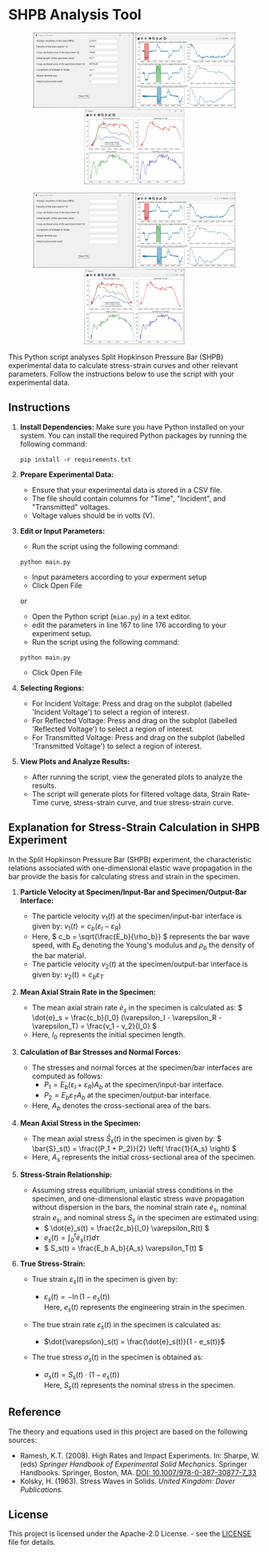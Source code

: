 # SHPB Analysis Tool
<p align="center">
<img src="https://github.com/Go-CP/SHPB-Analysis/blob/main/test/Figure00.jpg" height="150" width="200" />
<img src="https://github.com/Go-CP/SHPB-Analysis/blob/main/test/Figure01.jpg" height="150" width="200" />
<img src="https://github.com/Go-CP/SHPB-Analysis/blob/main/test/Figure02.jpg" height="150" width="200" />
</p>
<p align="center">
<img src="https://github.com/Go-CP/SHPB-Analysis/blob/main/test/Figure10.jpg" height="150" width="200" />
<img src="https://github.com/Go-CP/SHPB-Analysis/blob/main/test/Figure11.jpg" height="150" width="200" />
<img src="https://github.com/Go-CP/SHPB-Analysis/blob/main/test/Figure12.jpg" height="150" width="200" />
</p>

This Python script analyses Split Hopkinson Pressure Bar (SHPB) experimental data to calculate stress-strain curves and other relevant parameters. Follow the instructions below to use the script with your experimental data.


## Instructions

1. **Install Dependencies:** Make sure you have Python installed on your system. You can install the required Python packages by running the following command:

    ```
    pip install -r requirements.txt
    ```

2. **Prepare Experimental Data:**

    - Ensure that your experimental data is stored in a CSV file.
    - The file should contain columns for "Time", "Incident", and "Transmitted" voltages.
    - Voltage values should be in volts (V).

3. **Edit or Input Parameters:**

    - Run the script using the following command:

    ```
    python main.py
    ```
    - Input parameters according to your experment setup
    - Click Open File

    or
    
    - Open the Python script (`mian.py`) in a text editor.
    - edit the parameters in line 167 to line 176 according to your experiment setup.
    - Run the script using the following command:

    ```
    python main.py
    ```
    - Click Open File

4. **Selecting Regions:**

   - For Incident Voltage: Press and drag on the subplot (labelled 'Incident Voltage') to select a region of interest.
   - For Reflected Voltage: Press and drag on the subplot (labelled 'Reflected Voltage') to select a region of interest.
   - For Transmitted Voltage: Press and drag on the subplot (labelled 'Transmitted Voltage') to select a region of interest.

5. **View Plots and Analyze Results:**

    - After running the script, view the generated plots to analyze the results.
    - The script will generate plots for filtered voltage data, Strain Rate-Time curve, stress-strain curve, and true stress-strain curve.


## Explanation for Stress-Strain Calculation in SHPB Experiment

In the Split Hopkinson Pressure Bar (SHPB) experiment, the characteristic relations associated with one-dimensional elastic wave propagation in the bar provide the basis for calculating stress and strain in the specimen.

1. **Particle Velocity at Specimen/Input-Bar and Specimen/Output-Bar Interface:**
   - The particle velocity $` v_1(t) `$ at the specimen/input-bar interface is given by:
     $` v_1(t) = c_b(\varepsilon_I - \varepsilon_R) `$ 
   - Here, $` c_b = \sqrt{\frac{E_b}{\rho_b}} `$ represents the bar wave speed, with $` E_b `$ denoting the Young's modulus and $` \rho_b `$ the density of the bar material.
   - The particle velocity $` v_2(t) `$ at the specimen/output-bar interface is given by:
     $` v_2(t) = c_b \varepsilon_T `$ 

2. **Mean Axial Strain Rate in the Specimen:**
   - The mean axial strain rate $` \dot{e}_s `$ in the specimen is calculated as:
     $` \dot{e}_s = \frac{c_b}{l_0} (\varepsilon_I - \varepsilon_R - \varepsilon_T) = \frac{v_1 - v_2}{l_0} `$ 
   - Here, $` l_0 `$ represents the initial specimen length.

3. **Calculation of Bar Stresses and Normal Forces:**
   - The stresses and normal forces at the specimen/bar interfaces are computed as follows:
     - $` P_1 = E_b (\varepsilon_I + \varepsilon_R) A_b `$ at the specimen/input-bar interface.
     - $` P_2 = E_b \varepsilon_T A_b `$ at the specimen/output-bar interface.
   - Here, $` A_b `$ denotes the cross-sectional area of the bars.

4. **Mean Axial Stress in the Specimen:**
   - The mean axial stress $` \bar{S}_s(t) `$ in the specimen is given by:
     $` \bar{S}_s(t) = \frac{(P_1 + P_2)}{2} \left( \frac{1}{A_s} \right) `$ 
   - Here, $` A_s `$ represents the initial cross-sectional area of the specimen.

5. **Stress-Strain Relationship:**
   - Assuming stress equilibrium, uniaxial stress conditions in the specimen, and one-dimensional elastic stress wave propagation without dispersion in the bars, the nominal strain rate $` \dot{e}_s `$, nominal strain $` e_s `$, and nominal stress $` S_s `$ in the specimen are estimated using:
     -  $` \dot{e}_s(t) = \frac{2c_b}{l_0} \varepsilon_R(t) `$ 
     -  $` e_s(t) = \int_0^t \dot{e}_s(\tau) d\tau `$ 
     -  $` S_s(t) = \frac{E_b A_b}{A_s} \varepsilon_T(t) `$
    
6. **True Stress-Strain:**
   - True strain $\varepsilon_s(t)$ in the specimen is given by:
      - $\varepsilon_s(t) = -\ln(1 - e_s(t))$   <br />
     Here, $e_s(t)$ represents the engineering strain in the specimen.

   - The true strain rate $\dot{\varepsilon}_s(t)$ in the specimen is calculated as:
      - $\dot{\varepsilon}_s(t) = \frac{\dot{e}_s(t)}{1 - e_s(t)}$

   - The true stress $\sigma_s(t)$ in the specimen is obtained as:
        - $\sigma_s(t) = S_s(t) \cdot (1 - e_s(t))$    <br />
     Here, $S_s(t)$ represents the nominal stress in the specimen.


## Reference

The theory and equations used in this project are based on the following sources:

- Ramesh, K.T. (2008). High Rates and Impact Experiments. In: Sharpe, W. (eds) *Springer Handbook of Experimental Solid Mechanics*. Springer Handbooks. Springer, Boston, MA. [DOI: 10.1007/978-0-387-30877-7_33](https://doi.org/10.1007/978-0-387-30877-7_33)
- Kolsky, H. (1963). Stress Waves in Solids. *United Kingdom: Dover Publications*.


## License

This project is licensed under the  Apache-2.0 License. - see the [LICENSE](LICENSE) file for details.


